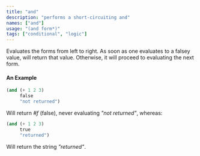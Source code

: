 ```yaml
---
title: "and"
description: "performs a short-circuiting and"
names: ["and"]
usage: "(and form*)"
tags: ["conditional", "logic"]
---
```


Evaluates the forms from left to right. As soon as one evaluates to a falsey value, will return that value. Otherwise, it will proceed to evaluating the next form.

#### An Example

```scheme
(and (+ 1 2 3)
     false
     "not returned")
```

Will return _#f_ (false), never evaluating _"not returned"_, whereas:

```scheme
(and (+ 1 2 3)
     true
     "returned")
```

Will return the string _"returned"_.
